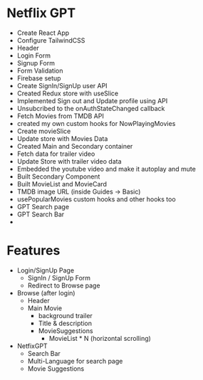 
# Netflix GPT

- Create React App
- Configure TailwindCSS
- Header
- Login Form
- Signup Form
- Form Validation
- Firebase setup
- Create SignIn/SignUp user API
- Created Redux store with useSlice
- Implemented Sign out and Update profile using API
- Unsubcribed to the onAuthStateChanged callback
- Fetch Movies from TMDB API
- created my own custom hooks for NowPlayingMovies
- Create movieSlice
- Update store with Movies Data
- Created Main and Secondary container
- Fetch data for trailer video
- Update Store with trailer video data
- Embedded the youtube video and make it autoplay and mute
- Built Secondary Component
- Built MovieList and MovieCard
- TMDB image URL (inside Guides -> Basic)
- usePopularMovies custom hooks and other hooks too
- GPT Search page
- GPT Search Bar
- 

# Features

- Login/SignUp Page
    - SignIn / SignUp Form
    - Redirect to Browse page
- Browse (after login)
    - Header
    - Main Movie
      - background trailer
      - Title & description
      - MovieSuggestions
        - MovieList * N (horizontal scrolling)
- NetfixGPT
    - Search Bar
    - Multi-Language for search page
    - Movie Suggestions
    
